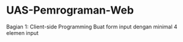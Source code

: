 # UAS-Pemrograman-Web

Bagian 1: Client-side Programming
Buat form input dengan minimal 4 elemen input
